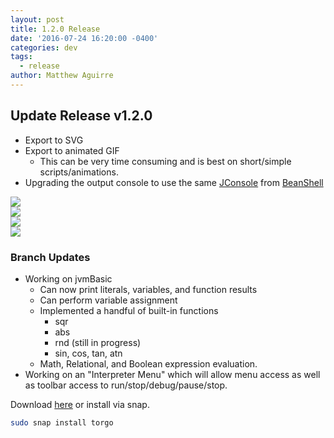 ```yaml
---
layout: post
title: 1.2.0 Release
date: '2016-07-24 16:20:00 -0400'
categories: dev
tags:
  - release
author: Matthew Aguirre
---
```


## Update Release v1.2.0

- Export to SVG
- Export to animated GIF
    - This can be very time consuming and is best on short/simple scripts/animations.
- Upgrading the output console to use the same [JConsole][1] from [BeanShell][2]

![]({{site.baseurl}}/tros-images/tree.svg)  
![]({{site.baseurl}}/tros-images/rec-tree.svg)  
![]({{site.baseurl}}/tros-images/torgo-text.svg)  
![]({{site.baseurl}}/tros-images/spokes.gif)

### Branch Updates

- Working on jvmBasic
    - Can now print literals, variables, and function results
    - Can perform variable assignment
    - Implemented a handful of built-in functions
        - sqr
        - abs
        - rnd (still in progress)
        - sin, cos, tan, atn
    - Math, Relational, and Boolean expression evaluation.
- Working on an "Interpreter Menu" which will allow menu access as well as toolbar access to run/stop/debug/pause/stop.

Download [here][3] or install via snap.

```sh
sudo snap install torgo
```
[1]: https://github.com/beanshell/beanshell/blob/master/src/main/java/bsh/util/JConsole.java
[2]: http://www.beanshell.org/
[3]: https://github.com/ZenHarbinger/torgo/releases

